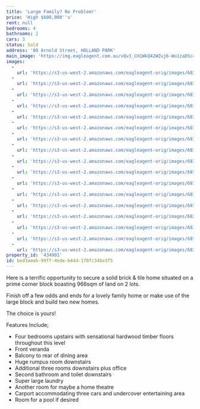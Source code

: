 ```yaml
---
title: 'Large Family? No Problem!'
price: 'High $600,000''s'
rent: null
bedrooms: 4
bathrooms: 2
cars: 3
status: Sold
address: '80 Arnold Street, HOLLAND PARK'
main_image: 'https://img.eagleagent.com.au/vQv3_CH1WkQ42WZuj6-Wu1zaDSc=/1280x854/smart/https://s3-us-west-2.amazonaws.com/eagleagent-orig/images/6818799/104921064-image-M.jpg'
images:
  -
    url: 'https://s3-us-west-2.amazonaws.com/eagleagent-orig/images/6818815/104921064-image-Q.jpg'
  -
    url: 'https://s3-us-west-2.amazonaws.com/eagleagent-orig/images/6818814/104921064-image-P.jpg'
  -
    url: 'https://s3-us-west-2.amazonaws.com/eagleagent-orig/images/6818813/104921064-image-O.jpg'
  -
    url: 'https://s3-us-west-2.amazonaws.com/eagleagent-orig/images/6818812/104921064-image-N.jpg'
  -
    url: 'https://s3-us-west-2.amazonaws.com/eagleagent-orig/images/6818811/104921064-image-L.jpg'
  -
    url: 'https://s3-us-west-2.amazonaws.com/eagleagent-orig/images/6818810/104921064-image-K.jpg'
  -
    url: 'https://s3-us-west-2.amazonaws.com/eagleagent-orig/images/6818809/104921064-image-J.jpg'
  -
    url: 'https://s3-us-west-2.amazonaws.com/eagleagent-orig/images/6818808/104921064-image-I.jpg'
  -
    url: 'https://s3-us-west-2.amazonaws.com/eagleagent-orig/images/6818807/104921064-image-H.jpg'
  -
    url: 'https://s3-us-west-2.amazonaws.com/eagleagent-orig/images/6818806/104921064-image-G.jpg'
  -
    url: 'https://s3-us-west-2.amazonaws.com/eagleagent-orig/images/6818805/104921064-image-F.jpg'
  -
    url: 'https://s3-us-west-2.amazonaws.com/eagleagent-orig/images/6818804/104921064-image-E.jpg'
  -
    url: 'https://s3-us-west-2.amazonaws.com/eagleagent-orig/images/6818803/104921064-image-D.jpg'
  -
    url: 'https://s3-us-west-2.amazonaws.com/eagleagent-orig/images/6818802/104921064-image-C.jpg'
  -
    url: 'https://s3-us-west-2.amazonaws.com/eagleagent-orig/images/6818801/104921064-image-B.jpg'
  -
    url: 'https://s3-us-west-2.amazonaws.com/eagleagent-orig/images/6818800/104921064-image-A.jpg'
  -
    url: 'https://s3-us-west-2.amazonaws.com/eagleagent-orig/images/6818799/104921064-image-M.jpg'
property_id: '434901'
id: bed3aeeb-99ff-4ede-b44d-178fc34be3f5
---
```

Here is a terrific opportunity to secure a solid brick & tile home situated on a prime corner block boasting 966sqm of land on 2 lots.

Finish off a few odds and ends for a lovely family home or make use of the large block and build two new homes.

The choice is yours!

Features Include;
-  Four bedrooms upstairs with sensational hardwood timber floors throughout this level
-  Front veranda
-  Balcony to rear of dining area
-  Huge rumpus room downstairs
-  Additional three rooms downstairs plus office
-  Second bathroom and toilet downstairs
-  Super large laundry
-  Another room for maybe a home theatre
-  Carport accommodating three cars and undercover entertaining area
-  Room for a pool if desired